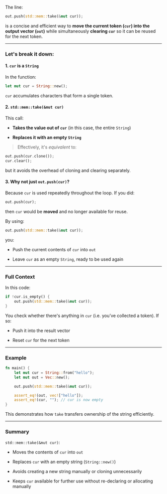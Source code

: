 The line:

```rust
out.push(std::mem::take(&mut cur));
```

is a concise and efficient way to **move the current token (`cur`) into the output vector (`out`)** while simultaneously **clearing `cur`** so it can be reused for the next token.

---

### Let's break it down:

#### 1\. **`cur` is a `String`**

In the function:

```rust
let mut cur = String::new();
```

`cur` accumulates characters that form a single token.

#### 2\. **`std::mem::take(&mut cur)`**

This call:

-   **Takes the value out of `cur`** (in this case, the entire `String`)
    
-   **Replaces it with an empty `String`**
    

> Effectively, it's *equivalent* to:

```rust
out.push(cur.clone());
cur.clear();
```

but it avoids the overhead of cloning and clearing separately.

#### 3\. **Why not just `out.push(cur)`?**

Because `cur` is used repeatedly throughout the loop. If you did:

```rust
out.push(cur);
```

then `cur` would be **moved** and no longer available for reuse.

By using:

```rust
out.push(std::mem::take(&mut cur));
```

you:

-   Push the current contents of `cur` into `out`
    
-   Leave `cur` as an empty `String`, ready to be used again
    

---

### Full Context

In this code:

```rust
if !cur.is_empty() {
    out.push(std::mem::take(&mut cur));
}
```

You check whether there's anything in `cur` (i.e. you’ve collected a token). If so:

-   Push it into the result vector
    
-   Reset `cur` for the next token
    

---

### Example

```rust
fn main() {
	let mut cur = String::from("hello");
	let mut out = Vec::new();

	out.push(std::mem::take(&mut cur));

	assert_eq!(out, vec!["hello"]);
	assert_eq!(cur, ""); // cur is now empty
}
```

This demonstrates how `take` transfers ownership of the string efficiently.

---

### Summary

`std::mem::take(&mut cur)`:

-   Moves the contents of `cur` into `out`
    
-   Replaces `cur` with an empty string (`String::new()`)
    
-   Avoids creating a new string manually or cloning unnecessarily
    
-   Keeps `cur` available for further use without re-declaring or allocating manually